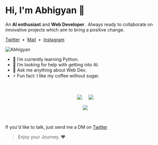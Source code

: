# Hi, I'm Abhigyan 👋

An <b>AI enthusiast</b> and <b>Web Developer </b>. Always ready to collaborate on innovative projects which aim to bring a positive change.<br>

[Twitter](http://twitter.com/Abhigyan_Bafna)&nbsp;&nbsp;•&nbsp;&nbsp;[Mail](mailto:abhigyanbafna7@gmail.com)&nbsp;&nbsp;•&nbsp;&nbsp;[Instagram](http://instagram.com/abhigyanbafna) <br>

<p align="left"> <img src="https://komarev.com/ghpvc/?username=AbhigyanBafna&label=Profile%20views&color=0e75b6&style=flat" alt="Abhigyan" /> </p>

- 🌱 I’m currently learning Python.
- 🤔 I’m looking for help with getting into AI.
- 💬 Ask me anything about Web Dev.
- ⚡ Fun fact: I like my coffee without sugar.
<br>


<p align = "center">
  <img  src = "https://github-readme-stats.vercel.app/api?username=AbhigyanBafna&show_icons=true&theme=radical&line_height=27">
  &nbsp;&nbsp;&nbsp;
  <img src = "https://github-readme-stats.vercel.app/api/top-langs/?username=AbhigyanBafna&hide=html,css&theme=radical&layout=compact">
</p>

<p align = "center">
 <img  src="https://github-readme-streak-stats.herokuapp.com/?user=AbhigyanBafna&show_icons=true&locale=en&layout=compact&theme=radical&line_height=0" />
</p> 
<br>

If you'd like to talk, just send me a DM on [Twitter](https://twitter.com/Abhigyan_Bafna)

> Enjoy your Journey. ❤️
